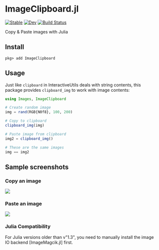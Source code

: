 # ImageClipboard.jl

[![Stable](https://img.shields.io/badge/docs-stable-blue.svg)](https://hyrodium.github.io/ImageClipboard.jl/stable)
[![Dev](https://img.shields.io/badge/docs-dev-blue.svg)](https://hyrodium.github.io/ImageClipboard.jl/dev)
[![Build Status](https://github.com/hyrodium/ImageClipboard.jl/workflows/CI/badge.svg)](https://github.com/hyrodium/ImageClipboard.jl/actions)

Copy & Paste images with Julia

## Install
```
pkg> add ImageClipboard
```

## Usage

Just like `clipboard` in InteractiveUtils deals with string contents, this package provides `clipboard_img` to work with image contents:

```julia
using Images, ImageClipboard

# Create random image
img = rand(RGB{N0f8}, 100, 200)

# Copy to clipboard
clipboard_img(img)

# Paste image from clipboard
img2 = clipboard_img()

# These are the same images
img == img2
```

## Sample screenshots
### Copy an image
![](docs/src/img/screenshot_copy.gif)

### Paste an image
![](docs/src/img/screenshot_paste.gif)


### Julia Compatibility

For Julia versions older than v"1.3", you need to manually install the image IO backend [ImageMagcik.jl] first.

[ImageMagick.jl]: https://github.com/JuliaIO/ImageMagick.jl
